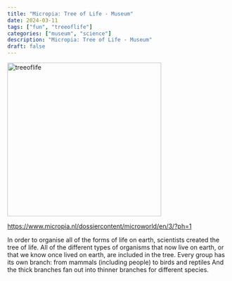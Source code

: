 ```yaml
---
title: "Micropia: Tree of Life - Museum"
date: 2024-03-11
tags: ["fun", "treeoflife"]
categories: ["museum", "science"]
description: "Micropia: Tree of Life - Museum"
draft: false
---
```


<img src="https://www.researchgate.net/publication/384151175/figure/fig1/AS:11431281283008583@1728612502735/The-tree-of-life-appearing-as-a-wall-map-at-the-entrance-to-the-Micropia-museum.png" alt="treeoflife" width="350" height="350">

https://www.micropia.nl/dossiercontent/microworld/en/3/?ph=1

In order to organise all of the forms of life on earth, scientists created the tree of life. All of the different types of organisms that now live on earth, or that we know once lived on earth, are included in the tree. Every group has its own branch: from mammals (including people) to birds and reptiles And the thick branches fan out into thinner branches for different species.
